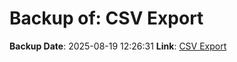 # Backup of: CSV Export

**Backup Date**: 2025-08-19 12:26:31
**Link**: [CSV Export](https://przemienniki.eu/eksport-danych/csv/)

